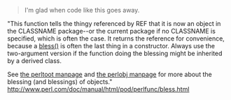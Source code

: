 > I'm glad when code like this goes away. 

"This function tells the thingy referenced by REF that it is now an object in the CLASSNAME package--or the current package if no CLASSNAME is specified, which is often the case. It returns the reference for convenience, because a [bless()](https://www.blogger.com/blog/post/edit/7012560466934173280/9134003147861380049#) is often the last thing in a constructor. Always use the two-argument version if the function doing the blessing might be inherited by a derived class. 

See [the perltoot manpage](https://www.blogger.com/blog/post/edit/7012560466934173280/9134003147861380049#) and [the perlobj manpage](https://www.blogger.com/blog/post/edit/7012560466934173280/9134003147861380049#) for more about the blessing (and blessings) of objects." http://www.perl.com/doc/manual/html/pod/perlfunc/bless.html